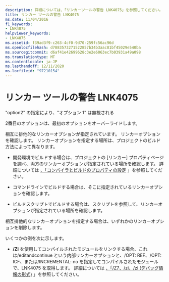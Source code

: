 ```yaml
---
description: 詳細については、「リンカーツールの警告 LNK4075」を参照してください。
title: リンカー ツールの警告 LNK4075
ms.date: 11/04/2016
f1_keywords:
- LNK4075
helpviewer_keywords:
- LNK4075
ms.assetid: f39ad3f9-c263-4cf0-9d70-259fc56ac96d
ms.openlocfilehash: d7883573271522857b34b3aac81bf45029e540ba
ms.sourcegitcommit: d6af41e42699628c3e2e6063ec7b03931a49a098
ms.translationtype: MT
ms.contentlocale: ja-JP
ms.lasthandoff: 12/11/2020
ms.locfileid: "97210154"
---
```

# <a name="linker-tools-warning-lnk4075"></a>リンカー ツールの警告 LNK4075

"option2" の指定により、"オプション 1" は無視される

2番目のオプションは、最初のオプションをオーバーライドします。

相互に排他的なリンカーオプションが指定されています。  リンカーオプションを確認します。  リンカーオプションを指定する場所は、プロジェクトのビルド方法によって異なります。

- 開発環境でビルドする場合は、プロジェクトの [リンカー] プロパティページを調べ、両方のリンカーオプションが指定されている場所を確認します。  詳細については [、「コンパイラとビルドのプロパティの設定](../../build/working-with-project-properties.md) 」を参照してください。

- コマンドラインでビルドする場合は、そこに指定されているリンカーオプションを確認します。

- ビルドスクリプトでビルドする場合は、スクリプトを参照して、リンカーオプションが指定されている場所を確認します。

相互排他的なリンカーオプションを指定する場合は、いずれかのリンカーオプションを削除します。

いくつかの例を次に示します。

- **/Zi** を使用してコンパイルされたモジュールをリンクする場合、これは/editandcontinue という内部リンカーオプションと、/OPT: REF、/OPT: ICF、または/INCREMENTAL: no を指定してコンパイルされたモジュールで、LNK4075 を取得します。  詳細については [、「/Z7、/zi、/zi (デバッグ情報の形式)](../../build/reference/z7-zi-zi-debug-information-format.md) 」を参照してください。
